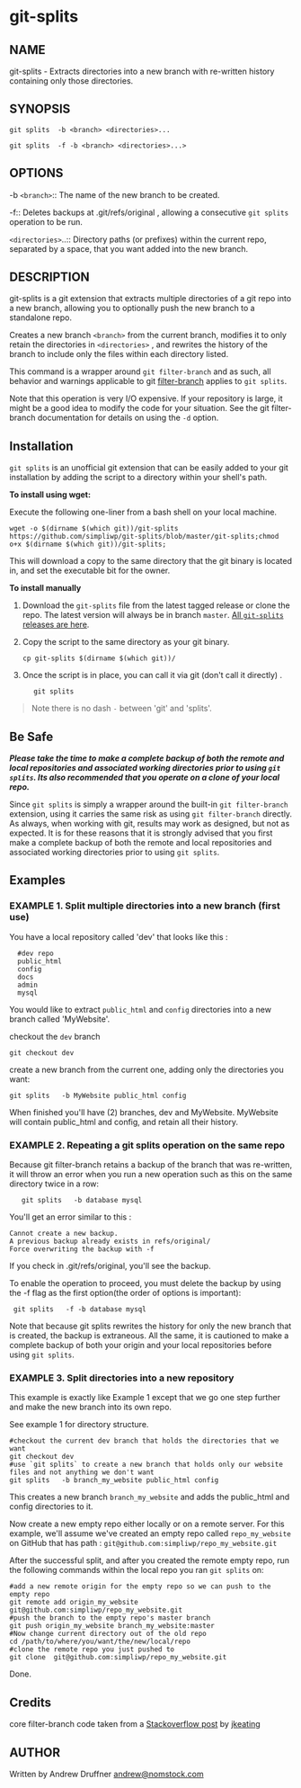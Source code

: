 # git-splits


## NAME

git-splits - Extracts directories into a new branch with re-written history containing only those directories.


## SYNOPSIS

`git splits  -b <branch> <directories>...`

`git splits  -f -b <branch> <directories>...>`

## OPTIONS

-b `<branch>`::
   The name of the new branch to be created.

-f::
    Deletes backups at .git/refs/original , allowing a consecutive `git splits` operation to be run.

`<directories>`..::
  Directory paths (or prefixes) within the current repo, separated by a space, that you want added into the new branch.


## DESCRIPTION

git-splits is a git extension that extracts multiple directories of a git repo into a new branch, allowing you to optionally push the new branch to a standalone repo.

Creates a new branch `<branch>` from the current branch, modifies it to only retain the directories in `<directories>` , and rewrites the history of the branch to include only the files within each directory listed.

This command is a wrapper around `git filter-branch` and as such, all behavior and warnings applicable to git [filter-branch](http://git-scm.com/docs/git-filter-branch) applies to `git splits`. 

Note that this operation is very I/O expensive. If your repository is large, it might be a good idea to modify the code for your situation. See the git filter-branch documentation for details on using the `-d` option. 


## Installation


`git splits` is an unofficial git extension that can be easily added to your git installation by adding the script to a directory within your shell's path.

**To install using wget:**

Execute the following one-liner from a bash shell on your local machine.

    wget -o $(dirname $(which git))/git-splits https://github.com/simpliwp/git-splits/blob/master/git-splits;chmod o+x $(dirname $(which git))/git-splits;

This will download a copy to the same directory that the git binary is located in, and set the executable bit for the owner.

**To install manually** 

1. Download the `git-splits` file from the latest tagged release or clone the repo. The latest version will always be in branch `master`. [All `git-splits` releases are here](https://github.com/simpliwp/git-splits/releases).
2. Copy the script to the same directory as your git binary. 

    ```
    cp git-splits $(dirname $(which git))/
    ```

3. Once the script is in place, you can call it via git (don't call it directly) . 

```
      git splits
```



> Note there is no dash `-` between 'git' and 'splits'.

## Be Safe

***Please take the time to make a complete backup of both the remote and local repositories and associated working directories prior to using `git splits`.
Its also recommended that you operate on a clone of your local repo.***

Since `git splits` is simply a wrapper around the built-in `git filter-branch` extension, using it carries the same risk as using `git filter-branch` directly. As always, when working with git, results may work as designed, but not as expected. It is for these reasons that it is strongly advised that you first make a complete backup of both the remote and local repositories and associated working directories prior to using `git splits`.

## Examples

### EXAMPLE 1. Split multiple directories into a new branch (first use)

You have a local repository called 'dev' that looks like this : 


      #dev repo
      public_html
      config
      docs
      admin
      mysql


You would like to extract `public_html` and `config` directories into a new branch called 'MyWebsite'.

checkout the `dev` branch

    git checkout dev

create a new branch from the current one, adding only the directories you want: 

    git splits   -b MyWebsite public_html config

When finished you'll have (2) branches, dev and MyWebsite. MyWebsite will contain public_html and config, and retain all their history.



### EXAMPLE 2. Repeating a git splits operation on the same repo

Because git filter-branch retains a backup of the branch that was re-written, it will throw an error when you run a new operation such as this on the same directory twice in a row: 

       git splits   -b database mysql

You'll get an error similar to this : 

    Cannot create a new backup.
    A previous backup already exists in refs/original/
    Force overwriting the backup with -f

If you check in .git/refs/original, you'll see the backup. 

To enable the operation to proceed, you must delete the backup by using the -f flag as the first option(the order of options is important): 

     git splits   -f -b database mysql

Note that because git splits rewrites the history for only the new branch that is created, the backup is extraneous.  All the same, it is cautioned to make a complete backup of both your origin and your local repositories before using `git splits`.

### EXAMPLE 3. Split directories into a new repository

This example is exactly like Example 1 except that we go one step further and make the new branch into its own repo.

See example 1 for directory structure.

    #checkout the current dev branch that holds the directories that we want
    git checkout dev
    #use `git splits` to create a new branch that holds only our website files and not anything we don't want
    git splits   -b branch_my_website public_html config

This creates a new branch `branch_my_website` and adds the public_html and config directories to it.

Now create a new empty repo either locally or on a remote server. For this example, we'll assume we've created an empty repo called `repo_my_website` on GitHub that has path : `git@github.com:simpliwp/repo_my_website.git`

After the successful split, and after you created the remote empty repo, run the following commands within the local repo you ran `git splits` on:

    #add a new remote origin for the empty repo so we can push to the empty repo
    git remote add origin_my_website git@github.com:simpliwp/repo_my_website.git
    #push the branch to the empty repo's master branch
    git push origin_my_website branch_my_website:master
    #Now change current directory out of the old repo
    cd /path/to/where/you/want/the/new/local/repo
    #clone the remote repo you just pushed to 
    git clone  git@github.com:simpliwp/repo_my_website.git

Done.








## Credits


core filter-branch code taken from  a [Stackoverflow post](http://stackoverflow.com/a/6006679/3306354)  by [jkeating](http://stackoverflow.com/users/691627/jkeating)

## AUTHOR

Written by Andrew Druffner <andrew@nomstock.com>


